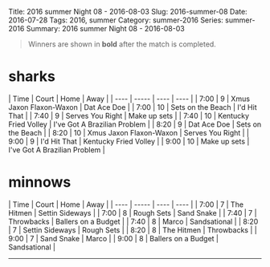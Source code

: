 Title: 2016 summer Night 08 - 2016-08-03
Slug: 2016-summer-08
Date: 2016-07-28
Tags: 2016, summer
Category: summer-2016
Series: summer-2016
Summary: 2016 summer Night 08 - 2016-08-03

> Winners are shown in **bold** after the match is completed.

sharks
=====
| Time | Court | Home | Away |
| ---- | ----- | ---- | ---- | <!-- begin table -->
| 7:00 | 9 | Xmus Jaxon Flaxon-Waxon | Dat Ace Doe |
| 7:00 | 10 | Sets on the Beach | I'd Hit That |
| 7:40 | 9 | Serves You Right | Make up sets |
| 7:40 | 10 | Kentucky Fried Volley | I've Got A Brazilian Problem |
| 8:20 | 9 | Dat Ace Doe | Sets on the Beach |
| 8:20 | 10 | Xmus Jaxon Flaxon-Waxon | Serves You Right |
| 9:00 | 9 | I'd Hit That | Kentucky Fried Volley |
| 9:00 | 10 | Make up sets | I've Got A Brazilian Problem |

<!-- end table -->
minnows
=====
| Time | Court | Home | Away |
| ---- | ----- | ---- | ---- | <!-- begin table -->
| 7:00 | 7 | The Hitmen | Settin Sideways |
| 7:00 | 8 | Rough Sets | Sand Snake |
| 7:40 | 7 | Throwbacks | Ballers on a Budget |
| 7:40 | 8 | Marco | Sandsational |
| 8:20 | 7 | Settin Sideways | Rough Sets |
| 8:20 | 8 | The Hitmen | Throwbacks |
| 9:00 | 7 | Sand Snake | Marco |
| 9:00 | 8 | Ballers on a Budget | Sandsational |

<!-- end table -->



---
